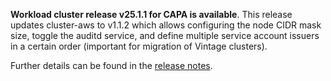 **Workload cluster release v25.1.1 for CAPA is available**. This release updates cluster-aws to v1.1.2 which allows configuring the node CIDR mask size, toggle the auditd service, and define multiple service account issuers in a certain order (important for migration of Vintage clusters).

Further details can be found in the [release notes](https://docs.giantswarm.io/changes/workload-cluster-releases-capa/releases/aws-25.1.1).

